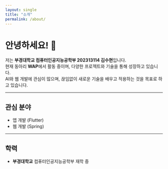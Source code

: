 ```yaml
---
layout: single
title: "소개"
permalink: /about/
---
```


# 안녕하세요! 👋

저는 **부경대학교 컴퓨터인공지능공학부 202313114 김수현**입니다.  
현재 동아리 **WAP**에서 활동 중이며, 다양한 프로젝트와 기술을 통해 성장하고 있습니다.  
AI와 웹 개발에 관심이 많으며, 끊임없이 새로운 기술을 배우고 적용하는 것을 목표로 하고 있습니다.

---

## 관심 분야
- 앱 개발 (Flutter)
- 웹 개발 (Spring)

---

## 학력
- **부경대학교** 컴퓨터인공지능공학부 재학 중
